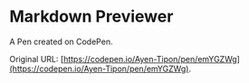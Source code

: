 # Markdown Previewer

A Pen created on CodePen.

Original URL: [https://codepen.io/Ayen-Tipon/pen/emYGZWg](https://codepen.io/Ayen-Tipon/pen/emYGZWg).

